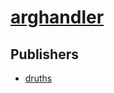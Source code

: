 # [arghandler](https://pypi.org/project/arghandler)



## Publishers
- [druths](https://pypi.org/user/druths)

